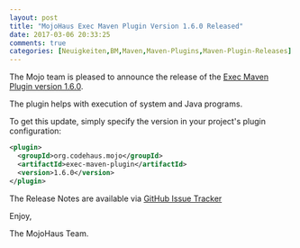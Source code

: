 ```yaml
---
layout: post
title: "MojoHaus Exec Maven Plugin Version 1.6.0 Released"
date: 2017-03-06 20:33:25
comments: true
categories: [Neuigkeiten,BM,Maven,Maven-Plugins,Maven-Plugin-Releases]
---
```

The Mojo team is pleased to announce the release of the 
[Exec Maven Plugin version 1.6.0](http://mojo.codehaus.org/exec-maven-plugin/).

The plugin helps with execution of system and Java programs.


To get this update, simply specify the version in your project's
plugin configuration:

``` xml
<plugin>
  <groupId>org.codehaus.mojo</groupId>
  <artifactId>exec-maven-plugin</artifactId>
  <version>1.6.0</version>
</plugin>
```

The Release Notes are available via [GitHub Issue Tracker](https://github.com/mojohaus/exec-maven-plugin/milestone/3?closed=1)

Enjoy,

The MojoHaus Team.
